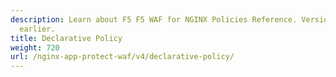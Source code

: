 ```yaml
---
description: Learn about F5 F5 WAF for NGINX Policies Reference. Versions 4 and
  earlier.
title: Declarative Policy
weight: 720
url: /nginx-app-protect-waf/v4/declarative-policy/
---
```


